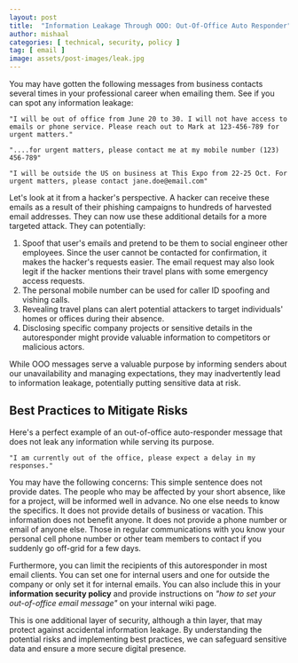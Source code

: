 ```yaml
---
layout: post
title:  "Information Leakage Through OOO: Out-Of-Office Auto Responder"
author: mishaal
categories: [ technical, security, policy ]
tag: [ email ]
image: assets/post-images/leak.jpg
---
```


You may have gotten the following messages from business contacts several times in your professional career when emailing them. See if you can spot any information leakage:


`"I will be out of office from June 20 to 30. I will not have access to emails or phone service. Please reach out to Mark at 123-456-789 for urgent matters."`

`"....for urgent matters, please contact me at my mobile number (123) 456-789"`

`"I will be outside the US on business at This Expo from 22-25 Oct. For urgent matters, please contact jane.doe@email.com"`


Let's look at it from a hacker's perspective. A hacker can receive these emails as a result of their phishing campaigns to hundreds of harvested email addresses. They can now use these additional details for a more targeted attack. They can potentially:

1. Spoof that user's emails and pretend to be them to social engineer other employees. Since the user cannot be contacted for confirmation, it makes the hacker's requests easier. The email request may also look legit if the hacker mentions their travel plans with some emergency access requests.
2. The personal mobile number can be used for caller ID spoofing and vishing calls.
3. Revealing travel plans can alert potential attackers to target individuals' homes or offices during their absence.
4. Disclosing specific company projects or sensitive details in the autoresponder might provide valuable information to competitors or malicious actors.

While OOO messages serve a valuable purpose by informing senders about our unavailability and managing expectations, they may inadvertently lead to information leakage, potentially putting sensitive data at risk. 

## Best Practices to Mitigate Risks

Here's a perfect example of an out-of-office auto-responder message that does not leak any information while serving its purpose.

`"I am currently out of the office, please expect a delay in my responses."`

You may have the following concerns:
This simple sentence does not provide dates. The people who may be affected by your short absence, like for a project, will be informed well in advance. No one else needs to know the specifics.
It does not provide details of business or vacation. This information does not benefit anyone.
It does not provide a phone number or email of anyone else. Those in regular communications with you know your personal cell phone number or other team members to contact if you suddenly go off-grid for a few days.

Furthermore, you can limit the recipients of this autoresponder in most email clients. You can set one for internal users and one for outside the company or only set it for internal emails. You can also include this in your **information security policy** and provide instructions on *"how to set your out-of-office email message"* on your internal wiki page.

This is one additional layer of security, although a thin layer, that may protect against accidental information leakage. By understanding the potential risks and implementing best practices, we can safeguard sensitive data and ensure a more secure digital presence. 